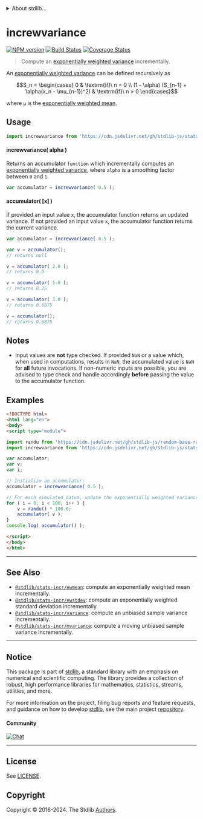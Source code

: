 <!--

@license Apache-2.0

Copyright (c) 2018 The Stdlib Authors.

Licensed under the Apache License, Version 2.0 (the "License");
you may not use this file except in compliance with the License.
You may obtain a copy of the License at

   http://www.apache.org/licenses/LICENSE-2.0

Unless required by applicable law or agreed to in writing, software
distributed under the License is distributed on an "AS IS" BASIS,
WITHOUT WARRANTIES OR CONDITIONS OF ANY KIND, either express or implied.
See the License for the specific language governing permissions and
limitations under the License.

-->


<details>
  <summary>
    About stdlib...
  </summary>
  <p>We believe in a future in which the web is a preferred environment for numerical computation. To help realize this future, we've built stdlib. stdlib is a standard library, with an emphasis on numerical and scientific computation, written in JavaScript (and C) for execution in browsers and in Node.js.</p>
  <p>The library is fully decomposable, being architected in such a way that you can swap out and mix and match APIs and functionality to cater to your exact preferences and use cases.</p>
  <p>When you use stdlib, you can be absolutely certain that you are using the most thorough, rigorous, well-written, studied, documented, tested, measured, and high-quality code out there.</p>
  <p>To join us in bringing numerical computing to the web, get started by checking us out on <a href="https://github.com/stdlib-js/stdlib">GitHub</a>, and please consider <a href="https://opencollective.com/stdlib">financially supporting stdlib</a>. We greatly appreciate your continued support!</p>
</details>

# increwvariance

[![NPM version][npm-image]][npm-url] [![Build Status][test-image]][test-url] [![Coverage Status][coverage-image]][coverage-url] <!-- [![dependencies][dependencies-image]][dependencies-url] -->

> Compute an [exponentially weighted variance][moving-average] incrementally.

<section class="intro">

An [exponentially weighted variance][moving-average] can be defined recursively as

<!-- <equation class="equation" label="eq:exponentially_weighted_variance" align="center" raw="S_n = \begin{cases} 0 & \textrm{if}\ n = 0 \\ (1 - \alpha) (S_{n-1} + \alpha(x_n - \mu_{n-1})^2) & \textrm{if}\ n > 0 \end{cases}" alt="Recursive definition for computing an exponentially weighted variance."> -->

```math
S_n = \begin{cases} 0 & \textrm{if}\ n = 0 \\ (1 - \alpha) (S_{n-1} + \alpha(x_n - \mu_{n-1})^2) & \textrm{if}\ n > 0 \end{cases}
```

<!-- <div class="equation" align="center" data-raw-text="S_n = \begin{cases} 0 &amp; \textrm{if}\ n = 0 \\ (1 - \alpha) (S_{n-1} + \alpha(x_n - \mu_{n-1})^2) &amp; \textrm{if}\ n &gt; 0 \end{cases}" data-equation="eq:exponentially_weighted_variance">
    <img src="https://cdn.jsdelivr.net/gh/stdlib-js/stdlib@12be48682a7c25918504f886cbb80051c6ec8240/lib/node_modules/@stdlib/stats/incr/ewvariance/docs/img/equation_exponentially_weighted_variance.svg" alt="Recursive definition for computing an exponentially weighted variance.">
    <br>
</div> -->

<!-- </equation> -->

where `μ` is the [exponentially weighted mean][@stdlib/stats/incr/ewmean].

</section>

<!-- /.intro -->



<section class="usage">

## Usage

```javascript
import increwvariance from 'https://cdn.jsdelivr.net/gh/stdlib-js/stats-incr-ewvariance@v0.2.0-esm/index.mjs';
```

#### increwvariance( alpha )

Returns an accumulator `function` which incrementally computes an [exponentially weighted variance][moving-average], where `alpha` is a smoothing factor between `0` and `1`.

```javascript
var accumulator = increwvariance( 0.5 );
```

#### accumulator( \[x] )

If provided an input value `x`, the accumulator function returns an updated variance. If not provided an input value `x`, the accumulator function returns the current variance.

```javascript
var accumulator = increwvariance( 0.5 );

var v = accumulator();
// returns null

v = accumulator( 2.0 );
// returns 0.0

v = accumulator( 1.0 );
// returns 0.25

v = accumulator( 3.0 );
// returns 0.6875

v = accumulator();
// returns 0.6875
```

</section>

<!-- /.usage -->

<section class="notes">

## Notes

-   Input values are **not** type checked. If provided `NaN` or a value which, when used in computations, results in `NaN`, the accumulated value is `NaN` for **all** future invocations. If non-numeric inputs are possible, you are advised to type check and handle accordingly **before** passing the value to the accumulator function.

</section>

<!-- /.notes -->

<section class="examples">

## Examples

<!-- eslint no-undef: "error" -->

```html
<!DOCTYPE html>
<html lang="en">
<body>
<script type="module">

import randu from 'https://cdn.jsdelivr.net/gh/stdlib-js/random-base-randu@esm/index.mjs';
import increwvariance from 'https://cdn.jsdelivr.net/gh/stdlib-js/stats-incr-ewvariance@v0.2.0-esm/index.mjs';

var accumulator;
var v;
var i;

// Initialize an accumulator:
accumulator = increwvariance( 0.5 );

// For each simulated datum, update the exponentially weighted variance...
for ( i = 0; i < 100; i++ ) {
    v = randu() * 100.0;
    accumulator( v );
}
console.log( accumulator() );

</script>
</body>
</html>
```

</section>

<!-- /.examples -->

<!-- Section for related `stdlib` packages. Do not manually edit this section, as it is automatically populated. -->

<section class="related">

* * *

## See Also

-   <span class="package-name">[`@stdlib/stats-incr/ewmean`][@stdlib/stats/incr/ewmean]</span><span class="delimiter">: </span><span class="description">compute an exponentially weighted mean incrementally.</span>
-   <span class="package-name">[`@stdlib/stats-incr/ewstdev`][@stdlib/stats/incr/ewstdev]</span><span class="delimiter">: </span><span class="description">compute an exponentially weighted standard deviation incrementally.</span>
-   <span class="package-name">[`@stdlib/stats-incr/variance`][@stdlib/stats/incr/variance]</span><span class="delimiter">: </span><span class="description">compute an unbiased sample variance incrementally.</span>
-   <span class="package-name">[`@stdlib/stats-incr/mvariance`][@stdlib/stats/incr/mvariance]</span><span class="delimiter">: </span><span class="description">compute a moving unbiased sample variance incrementally.</span>

</section>

<!-- /.related -->

<!-- Section for all links. Make sure to keep an empty line after the `section` element and another before the `/section` close. -->


<section class="main-repo" >

* * *

## Notice

This package is part of [stdlib][stdlib], a standard library with an emphasis on numerical and scientific computing. The library provides a collection of robust, high performance libraries for mathematics, statistics, streams, utilities, and more.

For more information on the project, filing bug reports and feature requests, and guidance on how to develop [stdlib][stdlib], see the main project [repository][stdlib].

#### Community

[![Chat][chat-image]][chat-url]

---

## License

See [LICENSE][stdlib-license].


## Copyright

Copyright &copy; 2016-2024. The Stdlib [Authors][stdlib-authors].

</section>

<!-- /.stdlib -->

<!-- Section for all links. Make sure to keep an empty line after the `section` element and another before the `/section` close. -->

<section class="links">

[npm-image]: http://img.shields.io/npm/v/@stdlib/stats-incr-ewvariance.svg
[npm-url]: https://npmjs.org/package/@stdlib/stats-incr-ewvariance

[test-image]: https://github.com/stdlib-js/stats-incr-ewvariance/actions/workflows/test.yml/badge.svg?branch=v0.2.0
[test-url]: https://github.com/stdlib-js/stats-incr-ewvariance/actions/workflows/test.yml?query=branch:v0.2.0

[coverage-image]: https://img.shields.io/codecov/c/github/stdlib-js/stats-incr-ewvariance/main.svg
[coverage-url]: https://codecov.io/github/stdlib-js/stats-incr-ewvariance?branch=main

<!--

[dependencies-image]: https://img.shields.io/david/stdlib-js/stats-incr-ewvariance.svg
[dependencies-url]: https://david-dm.org/stdlib-js/stats-incr-ewvariance/main

-->

[chat-image]: https://img.shields.io/gitter/room/stdlib-js/stdlib.svg
[chat-url]: https://app.gitter.im/#/room/#stdlib-js_stdlib:gitter.im

[stdlib]: https://github.com/stdlib-js/stdlib

[stdlib-authors]: https://github.com/stdlib-js/stdlib/graphs/contributors

[umd]: https://github.com/umdjs/umd
[es-module]: https://developer.mozilla.org/en-US/docs/Web/JavaScript/Guide/Modules

[deno-url]: https://github.com/stdlib-js/stats-incr-ewvariance/tree/deno
[deno-readme]: https://github.com/stdlib-js/stats-incr-ewvariance/blob/deno/README.md
[umd-url]: https://github.com/stdlib-js/stats-incr-ewvariance/tree/umd
[umd-readme]: https://github.com/stdlib-js/stats-incr-ewvariance/blob/umd/README.md
[esm-url]: https://github.com/stdlib-js/stats-incr-ewvariance/tree/esm
[esm-readme]: https://github.com/stdlib-js/stats-incr-ewvariance/blob/esm/README.md
[branches-url]: https://github.com/stdlib-js/stats-incr-ewvariance/blob/main/branches.md

[stdlib-license]: https://raw.githubusercontent.com/stdlib-js/stats-incr-ewvariance/main/LICENSE

[moving-average]: https://en.wikipedia.org/wiki/Moving_average

<!-- <related-links> -->

[@stdlib/stats/incr/ewmean]: https://github.com/stdlib-js/stats-incr-ewmean/tree/esm

[@stdlib/stats/incr/ewstdev]: https://github.com/stdlib-js/stats-incr-ewstdev/tree/esm

[@stdlib/stats/incr/variance]: https://github.com/stdlib-js/stats-incr-variance/tree/esm

[@stdlib/stats/incr/mvariance]: https://github.com/stdlib-js/stats-incr-mvariance/tree/esm

<!-- </related-links> -->

</section>

<!-- /.links -->
